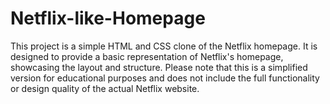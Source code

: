 # Netflix-like-Homepage
This project is a simple HTML and CSS clone of the Netflix homepage. It is designed to provide a basic representation of Netflix's homepage, showcasing the layout and structure. Please note that this is a simplified version for educational purposes and does not include the full functionality or design quality of the actual Netflix website.
